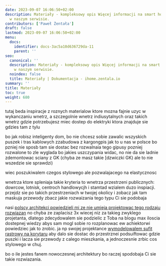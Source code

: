 ```yaml
---
date: 2023-09-07 16:06:50+02:00
description: Materiały - kompleksowy opis Więcej informacji na smart home znajdziesz
  w naszym serwisie.
contributors: ['Paweł Żentała']
draft: false
lastmod: 2023-09-07 16:06:50+02:00
menu:
  docs:
    identifier: docs-3ac5a10d636729da-11
    parent: ''
seo:
  canonical: ''
  description: Materiały - kompleksowy opis Więcej informacji na smart home znajdziesz
    w naszym serwisie.
  noindex: false
  title: Materiały | Dokumentacja - ihome.zentala.io
summary: ''
title: Materiały
toc: true
weight: 680
---
```



tutaj beda inspiracje z roznych materialow ktore mozna fajnie uzyc w wykanczaniu wnetrz, a szczegolnie wnetrz indiusytalnych
oraz takich wnetrz gdzie potrzebujesz miec dostep do elektryki ktora znajduje sie gdzies tam z tylu

bo jak robisz inteligenty dom, bo nie chcesz sobie zawalic wszyskich puszek i tras kablowych zzabudowa z kargongpis jak to u nas w polsce
bo pzniej nie sposb tam sie dostac bez rozwalnaia tego gipusy
pozniej rozwalone to zle wyglada bo jakies uszczypania widac, no nie da sie ladnie zdemontowac sciany z GK (chyba ze masz takie [dzwiczki GK) ale to nie wszedzie sie sprawdzi)

wiec poszukiwalem czegos stylowego ale pozwalajacego na elastycznosc

wnetrza ktore spleniaja takie kryteria to wnetrza przestrzeni publicznych: dowrcow, lotnisk, centroch handlowycjh
i stamtad wzialem duzo inspiacji. przejdz sie po takich przestrzeniach w twojej okolicy i zobacz jak tam maskuja przewody
zbacz jakie rozwaizania tego typu Ci sie podobaja

nasi [polscy architekci powiedzieli mi ze nie umieja projektowac tego rodzaju rozwiazan]() no chyba ze zaplacisz 3x wiecej niz za takieg zwyklego projetanta, dlatego zdecydowalem sie podzielic z Toba na blogu max iloscia dostepnej wiedzy abys sam mogl sobie ro rozplanowac ew achiektorwi powiedziec jak to zrobic. ja np swojej projektance [wymodelowalem sufit rastrowy na korytaru]() aby dalo sie dostac do przestrznei podsuiftowac gdzie puszki i lacza sie przewody z calego mieszkania, a jednoczesnie zrbic cos stylowego w chuj.

bo o ile jestes fanem nowoczesnej architektury bo raczej spodobaja Ci sie takie rozwiazania.

